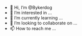 - 👋 Hi, I’m @Bykerdog
- 👀 I’m interested in ...
- 🌱 I’m currently learning ...
- 💞️ I’m looking to collaborate on ...
- 📫 How to reach me ...

<!---
Bykerdog/Bykerdog is a ✨ special ✨ repository because its `README.md` (this file) appears on your GitHub profile.
You can click the Preview link to take a look at your changes.
--->
